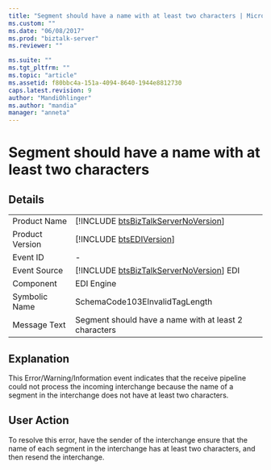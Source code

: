 ```yaml
---
title: "Segment should have a name with at least two characters | Microsoft Docs"
ms.custom: ""
ms.date: "06/08/2017"
ms.prod: "biztalk-server"
ms.reviewer: ""

ms.suite: ""
ms.tgt_pltfrm: ""
ms.topic: "article"
ms.assetid: f80bbc4a-151a-4094-8640-1944e8812730
caps.latest.revision: 9
author: "MandiOhlinger"
ms.author: "mandia"
manager: "anneta"
---
```

# Segment should have a name with at least two characters
## Details  
  
|                 |                                                                                         |
|-----------------|-----------------------------------------------------------------------------------------|
|  Product Name   |   [!INCLUDE [btsBizTalkServerNoVersion](../includes/btsbiztalkservernoversion-md.md)]   |
| Product Version |               [!INCLUDE [btsEDIVersion](../includes/btsediversion-md.md)]               |
|    Event ID     |                                            -                                            |
|  Event Source   | [!INCLUDE [btsBizTalkServerNoVersion](../includes/btsbiztalkservernoversion-md.md)] EDI |
|    Component    |                                       EDI Engine                                        |
|  Symbolic Name  |                             SchemaCode103EInvalidTagLength                              |
|  Message Text   |                  Segment should have a name with at least 2 characters                  |
  
## Explanation  
 This Error/Warning/Information event indicates that the receive pipeline could not process the incoming interchange because the name of a segment in the interchange does not have at least two characters.  
  
## User Action  
 To resolve this error, have the sender of the interchange ensure that the name of each segment in the interchange has at least two characters, and then resend the interchange.